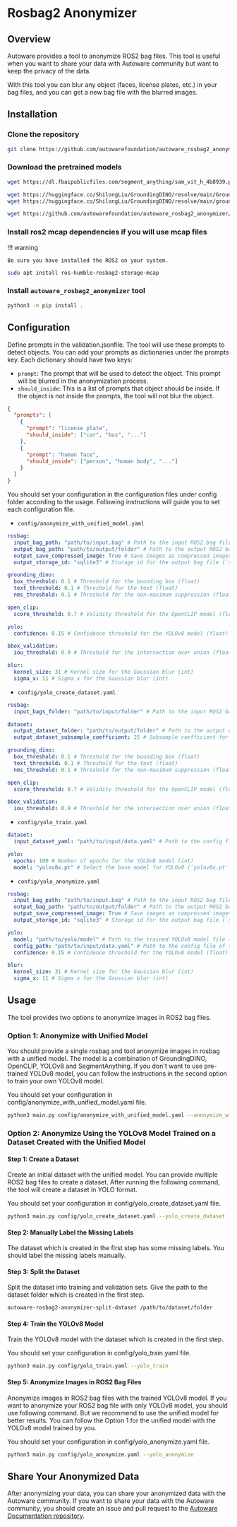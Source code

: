 # Rosbag2 Anonymizer

## Overview

Autoware provides a tool to anonymize ROS2 bag files.
This tool is useful when you want to share your data with Autoware community but want to keep the privacy of the data.

With this tool you can blur any object (faces, license plates, etc.) in your bag files, and you can get a new bag file
with the blurred images.

## Installation

### Clone the repository

```bash
git clone https://github.com/autowarefoundation/autoware_rosbag2_anonymizer.git
```

### Download the pretrained models

```bash
wget https://dl.fbaipublicfiles.com/segment_anything/sam_vit_h_4b8939.pth

wget https://huggingface.co/ShilongLiu/GroundingDINO/resolve/main/GroundingDINO_SwinB.cfg.py
wget https://huggingface.co/ShilongLiu/GroundingDINO/resolve/main/groundingdino_swinb_cogcoor.pth

wget https://github.com/autowarefoundation/autoware_rosbag2_anonymizer/releases/download/v0.0.0/yolov8x_anonymizer.pt
```

### Install ros2 mcap dependencies if you will use mcap files

!!! warning

    Be sure you have installed the ROS2 on your system.

```bash
sudo apt install ros-humble-rosbag2-storage-mcap
```

### Install `autoware_rosbag2_anonymizer` tool

```bash
python3 -m pip install .
```

## Configuration

Define prompts in the validation.jsonfile. The tool will use these prompts to detect objects. You can add your prompts
as dictionaries under the prompts key. Each dictionary should have two keys:

- `prompt`: The prompt that will be used to detect the object. This prompt will be blurred in the anonymization process.
- `should_inside`: This is a list of prompts that object should be inside. If the object is not inside the prompts, the
  tool will not blur the object.

```json
{
  "prompts": [
    {
      "prompt": "license plate",
      "should_inside": ["car", "bus", "..."]
    },
    {
      "prompt": "human face",
      "should_inside": ["person", "human body", "..."]
    }
  ]
}
```

You should set your configuration in the configuration files under config folder according to the usage. Following
instructions will guide you to set each configuration file.

- `config/anonymize_with_unified_model.yaml`

```yaml
rosbag:
  input_bag_path: "path/to/input.bag" # Path to the input ROS2 bag file with 'mcap' or 'sqlite3' extension
  output_bag_path: "path/to/output/folder" # Path to the output ROS2 bag folder
  output_save_compressed_image: True # Save images as compressed images (True or False)
  output_storage_id: "sqlite3" # Storage id for the output bag file (`sqlite3` or `mcap`)

grounding_dino:
  box_threshold: 0.1 # Threshold for the bounding box (float)
  text_threshold: 0.1 # Threshold for the text (float)
  nms_threshold: 0.1 # Threshold for the non-maximum suppression (float)

open_clip:
  score_threshold: 0.7 # Validity threshold for the OpenCLIP model (float

yolo:
  confidence: 0.15 # Confidence threshold for the YOLOv8 model (float)

bbox_validation:
  iou_threshold: 0.9 # Threshold for the intersection over union (float), if the intersection over union is greater than this threshold, the object will be selected as inside the validation prompt

blur:
  kernel_size: 31 # Kernel size for the Gaussian blur (int)
  sigma_x: 11 # Sigma x for the Gaussian blur (int)
```

- `config/yolo_create_dataset.yaml`

```yaml
rosbag:
  input_bags_folder: "path/to/input/folder" # Path to the input ROS2 bag files folder

dataset:
  output_dataset_folder: "path/to/output/folder" # Path to the output dataset folder
  output_dataset_subsample_coefficient: 25 # Subsample coefficient for the dataset (int)

grounding_dino:
  box_threshold: 0.1 # Threshold for the bounding box (float)
  text_threshold: 0.1 # Threshold for the text (float)
  nms_threshold: 0.1 # Threshold for the non-maximum suppression (float)

open_clip:
  score_threshold: 0.7 # Validity threshold for the OpenCLIP model (float

bbox_validation:
  iou_threshold: 0.9 # Threshold for the intersection over union (float), if the intersection over union is greater than this threshold, the object will be selected as inside the validation prompt
```

- `config/yolo_train.yaml`

```yaml
dataset:
  input_dataset_yaml: "path/to/input/data.yaml" # Path to the config file of the dataset, which is created in the previous step

yolo:
  epochs: 100 # Number of epochs for the YOLOv8 model (int)
  model: "yolov8x.pt" # Select the base model for YOLOv8 ('yolov8x.pt' 'yolov8l.pt', 'yolov8m.pt', 'yolov8n.pt')
```

- `config/yolo_anonymize.yaml`

```yaml
rosbag:
  input_bag_path: "path/to/input.bag" # Path to the input ROS2 bag file with 'mcap' or 'sqlite3' extension
  output_bag_path: "path/to/output/folder" # Path to the output ROS2 bag folder
  output_save_compressed_image: True # Save images as compressed images (True or False)
  output_storage_id: "sqlite3" # Storage id for the output bag file (`sqlite3` or `mcap`)

yolo:
  model: "path/to/yolo/model" # Path to the trained YOLOv8 model file (`.pt` extension) (you can download the pre-trained model from releases)
  config_path: "path/to/input/data.yaml" # Path to the config file of the dataset, which is created in the previous step
  confidence: 0.15 # Confidence threshold for the YOLOv8 model (float)

blur:
  kernel_size: 31 # Kernel size for the Gaussian blur (int)
  sigma_x: 11 # Sigma x for the Gaussian blur (int)
```

## Usage

The tool provides two options to anonymize images in ROS2 bag files.

### Option 1: Anonymize with Unified Model

You should provide a single rosbag and tool anonymize images in rosbag with a unified model. The model is a combination
of GroundingDINO, OpenCLIP, YOLOv8 and SegmentAnything. If you don't want to use pre-trained YOLOv8 model, you can
follow the instructions in the second option to train your own YOLOv8 model.

You should set your configuration in config/anonymize_with_unified_model.yaml file.

```bash
python3 main.py config/anonymize_with_unified_model.yaml --anonymize_with_unified_model
```

### Option 2: Anonymize Using the YOLOv8 Model Trained on a Dataset Created with the Unified Model

#### Step 1: Create a Dataset

Create an initial dataset with the unified model. You can provide multiple ROS2 bag files to create a dataset. After
running the following command, the tool will create a dataset in YOLO format.

You should set your configuration in config/yolo_create_dataset.yaml file.

```bash
python3 main.py config/yolo_create_dataset.yaml --yolo_create_dataset
```

#### Step 2: Manually Label the Missing Labels

The dataset which is created in the first step has some missing labels. You should label the missing labels manually.

#### Step 3: Split the Dataset

Split the dataset into training and validation sets. Give the path to the dataset folder which is created in the first
step.

```bash
autoware-rosbag2-anonymizer-split-dataset /path/to/dataset/folder
```

#### Step 4: Train the YOLOv8 Model

Train the YOLOv8 model with the dataset which is created in the first step.

You should set your configuration in config/yolo_train.yaml file.

```bash
python3 main.py config/yolo_train.yaml --yolo_train
```

#### Step 5: Anonymize Images in ROS2 Bag Files

Anonymize images in ROS2 bag files with the trained YOLOv8 model. If you want to anonymize your ROS2 bag file with only
YOLOv8 model, you should use following command. But we recommend to use the unified model for better results. You can
follow the Option 1 for the unified model with the YOLOv8 model trained by you.

You should set your configuration in config/yolo_anonymize.yaml file.

```bash
python3 main.py config/yolo_anonymize.yaml --yolo_anonymize
```

## Share Your Anonymized Data

After anonymizing your data, you can share your anonymized data with the Autoware community. If you want to share your
data with the Autoware community, you should create an issue and pull request to
the [Autoware Documentation repository](https://github.com/autowarefoundation/autoware-documentation).
